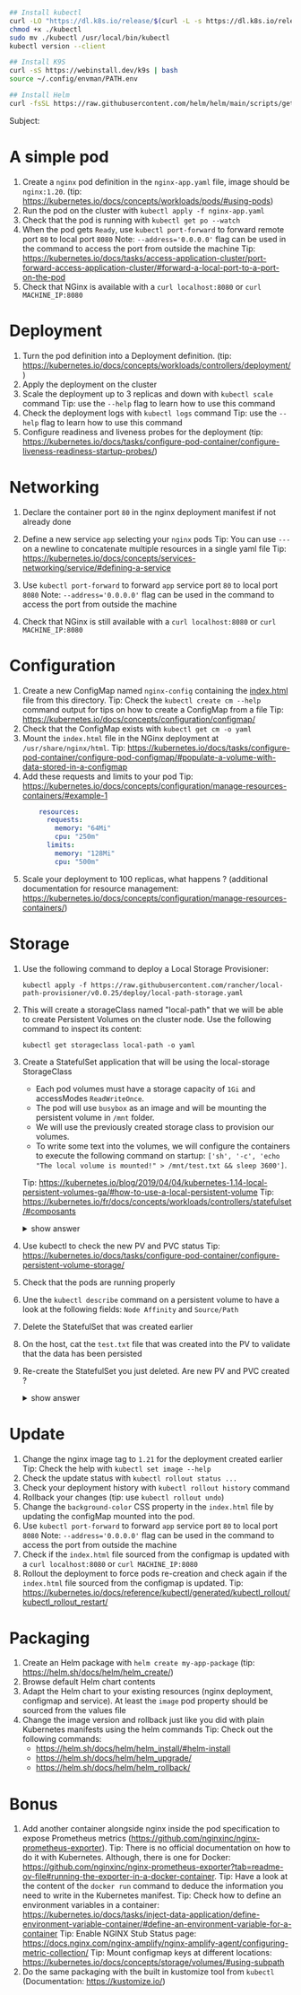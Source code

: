 


```sh

## Install kubectl
curl -LO "https://dl.k8s.io/release/$(curl -L -s https://dl.k8s.io/release/stable.txt)/bin/linux/amd64/kubectl"
chmod +x ./kubectl
sudo mv ./kubectl /usr/local/bin/kubectl
kubectl version --client

## Install K9S
curl -sS https://webinstall.dev/k9s | bash
source ~/.config/envman/PATH.env

## Install Helm
curl -fsSL https://raw.githubusercontent.com/helm/helm/main/scripts/get-helm-3 | bash
```


Subject:


# A simple pod

1. Create a `nginx` pod definition in the `nginx-app.yaml` file, image should be `nginx:1.20`. (tip: https://kubernetes.io/docs/concepts/workloads/pods/#using-pods)
2. Run the pod on the cluster with `kubectl apply -f nginx-app.yaml`
3. Check that the pod is running with `kubectl get po --watch`
4. When the pod gets `Ready`, use `kubectl port-forward` to forward remote port `80` to local port `8080`
   Note: `--address='0.0.0.0'` flag can be used in the command to access the port from outside the machine
   Tip: https://kubernetes.io/docs/tasks/access-application-cluster/port-forward-access-application-cluster/#forward-a-local-port-to-a-port-on-the-pod
5. Check that NGinx is available with a `curl localhost:8080` or `curl MACHINE_IP:8080`

# Deployment

1. Turn the pod definition into a Deployment definition. (tip: https://kubernetes.io/docs/concepts/workloads/controllers/deployment/)
2. Apply the deployment on the cluster
3. Scale the deployment up to 3 replicas and down with `kubectl scale` command
   Tip: use the `--help` flag to learn how to use this command
4. Check the deployment logs with `kubectl logs` command
   Tip: use the `--help` flag to learn how to use this command
5. Configure readiness and liveness probes for the deployment (tip: https://kubernetes.io/docs/tasks/configure-pod-container/configure-liveness-readiness-startup-probes/)

# Networking

1. Declare the container port `80` in the nginx deployment manifest if not already done
2. Define a new service `app` selecting your `nginx` pods
   Tip: You can use `---` on a newline to concatenate multiple resources in a single yaml file
   Tip: https://kubernetes.io/docs/concepts/services-networking/service/#defining-a-service
3. Use `kubectl port-forward` to forward `app` service port `80` to local port `8080`
   Note: `--address='0.0.0.0'` flag can be used in the command to access the port from outside the machine
  
4. Check that NGinx is still available with a `curl localhost:8080` or `curl MACHINE_IP:8080`

# Configuration

1. Create a new ConfigMap named `nginx-config` containing the [index.html](./index.html) file from this directory.
    Tip: Check the `kubectl create cm --help` command output for tips on how to create a ConfigMap from a file
    Tip: https://kubernetes.io/docs/concepts/configuration/configmap/
2. Check that the ConfigMap exists with `kubectl get cm -o yaml`
3. Mount the `index.html` file in the NGinx deployment at `/usr/share/nginx/html`.
   Tip: https://kubernetes.io/docs/tasks/configure-pod-container/configure-pod-configmap/#populate-a-volume-with-data-stored-in-a-configmap
4. Add these requests and limits to your pod
   Tip: https://kubernetes.io/docs/concepts/configuration/manage-resources-containers/#example-1
   ```yaml
       resources:
         requests:
           memory: "64Mi"
           cpu: "250m"
         limits:
           memory: "128Mi"
           cpu: "500m"
   ```
5. Scale your deployment to 100 replicas, what happens ? (additional documentation for resource management: https://kubernetes.io/docs/concepts/configuration/manage-resources-containers/)

# Storage

1. Use the following command to deploy a Local Storage Provisioner:

   ```
   kubectl apply -f https://raw.githubusercontent.com/rancher/local-path-provisioner/v0.0.25/deploy/local-path-storage.yaml
   ```

2. This will create a storageClass named "local-path" that we will be able to create Persistent Volumes on the cluster node. Use the following command to inspect its content:

   ```
   kubectl get storageclass local-path -o yaml
   ```

3. Create a StatefulSet application that will be using the local-storage StorageClass
   - Each pod volumes must have a storage capacity of `1Gi` and accessModes `ReadWriteOnce`.
   - The pod will use `busybox` as an image and will be mounting the persistent volume in `/mnt` folder.
   - We will use the previously created storage class to provision our volumes.
   - To write some text into the volumes, we will configure the containers to execute the following command on startup: `['sh', '-c', 'echo "The local volume is mounted!" > /mnt/test.txt && sleep 3600']`.

   Tip: https://kubernetes.io/blog/2019/04/04/kubernetes-1.14-local-persistent-volumes-ga/#how-to-use-a-local-persistent-volume
   Tip: https://kubernetes.io/fr/docs/concepts/workloads/controllers/statefulset/#composants

   <details><summary>show answer</summary>
   <p>
   
   ```
   cat << EOF | kubectl apply -f -
   apiVersion: apps/v1
   kind: StatefulSet
   metadata:
     name: my-app-with-local-storage
   spec:
     replicas: 3
     selector:
       matchLabels:
         app: my-app-with-local-storage
     template:
       metadata:
         labels:
           app: my-app-with-local-storage
       spec:
         containers:
         - name: my-container
           image: registry.k8s.io/busybox
           command:
           - "/bin/sh"
           args:
           - "-c"
           - 'echo "The local volume is mounted!" > /mnt/test.txt && sleep 3600'
           volumeMounts:
           - name: my-volume
             mountPath: /mnt
     volumeClaimTemplates:
     - metadata:
         name: my-volume
       spec:
         accessModes: [ "ReadWriteOnce" ]
         storageClassName: "local-path"
         resources:
           requests:
             storage: 1Gi
   EOF
   ```

   </p>
   </details>

4. Use kubectl to check the new PV and PVC status
   Tip: https://kubernetes.io/docs/tasks/configure-pod-container/configure-persistent-volume-storage/

5. Check that the pods are running properly

6. Une the `kubectl describe` command on a persistent volume to have a look at the following fields: `Node Affinity` and `Source/Path`

7. Delete the StatefulSet that was created earlier

8. On the host, cat the `test.txt` file that was created into the PV to validate that the data has been persisted

9. Re-create the StatefulSet you just deleted. Are new PV and PVC created ?

   <details><summary>show answer</summary>
   <p>
       
       No. the .spec.volumeClaimTemplates field in the STS sets a fixed name for the PVC which will result in the previously created ones being used.
   </p>
   </details>

# Update

1. Change the nginx image tag to `1.21` for the deployment created earlier
   Tip: Check the help with `kubectl set image --help`
2. Check the update status with `kubectl rollout status ...`
3. Check your deployment history with `kubectl rollout history` command
4. Rollback your changes (tip: use `kubectl rollout undo`)
5. Change the `background-color` CSS property in the `index.html` file by updating the configMap mounted into the pod.
6. Use `kubectl port-forward` to forward `app` service port `80` to local port `8080`
   Note: `--address='0.0.0.0'` flag can be used in the command to access the port from outside the machine
7. Check if the `index.html` file sourced from the configmap is updated with a `curl localhost:8080` or `curl MACHINE_IP:8080`
8. Rollout the deployment to force pods re-creation and check again if the `index.html` file sourced from the configmap is updated.
   Tip: https://kubernetes.io/docs/reference/kubectl/generated/kubectl_rollout/kubectl_rollout_restart/

# Packaging

1. Create an Helm package with `helm create my-app-package` (tip: https://helm.sh/docs/helm/helm_create/)
2. Browse default Helm chart contents
3. Adapt the Helm chart to your existing resources (nginx deployment, configmap and service). At least the `image` pod property should be sourced from the values file
4. Change the image version and rollback just like you did with plain Kubernetes manifests using the helm commands
   Tip: Check out the following commands:
   - https://helm.sh/docs/helm/helm_install/#helm-install
   - https://helm.sh/docs/helm/helm_upgrade/
   - https://helm.sh/docs/helm/helm_rollback/


# Bonus

1. Add another container alongside nginx inside the pod specification to expose Prometheus metrics (https://github.com/nginxinc/nginx-prometheus-exporter).
   Tip: There is no official documentation on how to do it with Kubernetes. Although, there is one for Docker: https://github.com/nginxinc/nginx-prometheus-exporter?tab=readme-ov-file#running-the-exporter-in-a-docker-container.
   Tip: Have a look at the content of the `docker run` command to deduce the information you need to write in the Kubernetes manifest.
   Tip: Check how to define an environment variables in a container: https://kubernetes.io/docs/tasks/inject-data-application/define-environment-variable-container/#define-an-environment-variable-for-a-container
   Tip: Enable NGINX Stub Status page: https://docs.nginx.com/nginx-amplify/nginx-amplify-agent/configuring-metric-collection/
   Tip: Mount configmap keys at different locations: https://kubernetes.io/docs/concepts/storage/volumes/#using-subpath
2. Do the same packaging with the built in kustomize tool from `kubectl` (Documentation: https://kustomize.io/)
